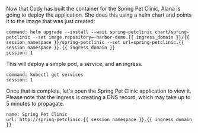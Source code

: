 Now that Cody has built the container for the Spring Pet Clinic, Alana is going to deploy the application.  She does this using a helm chart and points it to the image that was just created:


```terminal:execute
command: helm upgrade --install --wait spring-petclinic chart/spring-petclinic --set image.repository=-harbor-demo.{{ ingress_domain }}/{{ session_namespace }}/spring-petclinic --set url=spring-petclinic.{{ session_namespace }}.{{ ingress_domain }}
session: 1
```

This will deploy a simple pod, a service, and an ingress.

```terminal:execute
command: kubectl get services
session: 1
```

Once that is complete, let's open the Spring Pet Clinic application to view it.  Please note that the ingress is creating a DNS record, which may take up to 5 minutes to propagate.

```dashboard:create-dashboard
name: Spring Pet Clinic
url: http://spring-petclinic.{{ session_namespace }}.{{ ingress_domain }}
```
